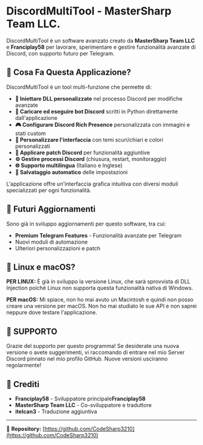 
# DiscordMultiTool - MasterSharp Team LLC.

DiscordMultiTool è un software avanzato creato da **MasterSharp Team LLC** e **Franciplay58** per lavorare, sperimentare e gestire funzionalità avanzate di Discord, con supporto futuro per Telegram.

## 🔧 Cosa Fa Questa Applicazione?

DiscordMultiTool è un tool multi-funzione che permette di:

- **💉 Iniettare DLL personalizzate** nel processo Discord per modifiche avanzate
- **🐍 Caricare ed eseguire bot Discord** scritti in Python direttamente dall'applicazione
- **🎮 Configurare Discord Rich Presence** personalizzata con immagini e stati custom
- **🎨 Personalizzare l'interfaccia** con temi scuri/chiari e colori personalizzati
- **🔌 Applicare patch Discord** per funzionalità aggiuntive
- **⚙️ Gestire processi Discord** (chiusura, restart, monitoraggio)
- **🌐 Supporto multilingua** (Italiano e Inglese)
- **💾 Salvataggio automatico** delle impostazioni

L'applicazione offre un'interfaccia grafica intuitiva con diversi moduli specializzati per ogni funzionalità.

## 🚀 Futuri Aggiornamenti

Sono già in sviluppo aggiornamenti per questo software, tra cui:
- **Premium Telegram Features** - Funzionalità avanzate per Telegram
- Nuovi moduli di automazione
- Ulteriori personalizzazioni e patch

## 🐧 Linux e macOS?

**PER LINUX:** È già in sviluppo la versione Linux, che sarà sprovvista di DLL Injection poiché Linux non supporta questa funzionalità nativa di Windows.

**PER macOS:** Mi spiace, non ho mai avuto un Macintosh e quindi non posso creare una versione per macOS. Non ho mai studiato le sue API e non saprei neppure dove testare l'applicazione.

## 💬 SUPPORTO

Grazie del supporto per questo programma! Se desiderate una nuova versione o avete suggerimenti, vi raccomando di entrare nel mio Server Discord pinnato nel mio profilo GitHub. Nuove versioni usciranno regolarmente!

## 👥 Crediti

- **Franciplay58** - Sviluppatore principale**Franciplay58**
- **MasterSharp Team LLC** - Co-sviluppatore e traduttore
- **itelcan3** - Traduzione aggiuntiva

---

📌 **Repository:** [https://github.com/CodeSharp3210](https://github.com/CodeSharp3210)
